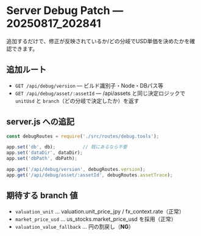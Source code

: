 # Server Debug Patch — 20250817_202841

追加するだけで、修正が反映されているか/どの分岐でUSD単価を決めたかを確認できます。

## 追加ルート
- `GET /api/debug/version` — ビルド識別子・Node・DBパス等
- `GET /api/debug/asset/:assetId` — /api/assets と同じ決定ロジックで
  `unitUsd` と `branch`（どの分岐で決定したか）を返す

## server.js への追記
```js
const debugRoutes = require('./src/routes/debug.tools');

app.set('db', db);          // 既にあるなら不要
app.set('dataDir', dataDir);
app.set('dbPath', dbPath);

app.get('/api/debug/version', debugRoutes.version);
app.get('/api/debug/asset/:assetId', debugRoutes.assetTrace);
```

## 期待する branch 値
- `valuation_unit` … valuation.unit_price_jpy / fx_context.rate（正常）
- `market_price_usd` … us_stocks.market_price_usd を採用（正常）
- `valuation_value_fallback` … 円の割戻し（**NG**）
